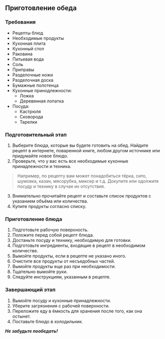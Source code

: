 ## Приготовление обеда

### Требования

- Рецепты блюд
- Необходимые продукты
- Кухонная плита
- Кухонный стол
- Раковина
- Питьевая вода
- Соль
- Приправы
- Разделочные ножи
- Разделочная доска
- Бумажные полотенца
- Кухонные принодлежности:
    - Ложка
    - Деревянная лопатка
- Посуда:
    - Кастрюля
    - Сковорода
    - Тарелки

### Подготовительный этап

1. Выберите блюда, которые вы будете готовить на обед. Найдите рецепт в интернете, поваренной книге, любом другом источнике или придумайте новое блюдо.
2. Проверьте, что у вас есть все необходимые кухонные принадлежности и техника.
> Например, по рецепту вам может понадобиться тёрка, сито, шумовка, казан, мясорубка, миксер и т.д. Докупите или одолжите посуду и технику в случае их отсутствия.
3. Внимательно прочитайте рецепт и составьте список продуктов с указанием объёма или количества.
4. Купите продукты согласно списку.

### Приготовление блюда

1. Подготовьте рабочую поверхность.
2. Положите перед собой рецепт блюда.
3. Достаньте посуду и технику, необходимую для готовки.
4. Подготовьте ингредиенты, входящие в рецепт в необходимом количестве.
5. Вымойте продукты, если в рецепте не указано иного.
6. Очистите все продукты от несъедобных частей.
7. Вымойте продукты еще раз при необходимости.
8. Тщательно вымойте руки.
9. Следуйте инструкциям, указанным в рецепте.

### Завершающий этап

1. Вымойте посуду и кухонные принадлежности.
2. Уберите загрязнения с рабочей поверхности.
3. Переложите еду в ёмкость для хранения после того, как она остынет.
4. Поставьте блюдо в холодильник.

***Не забудьте пообедать!***
